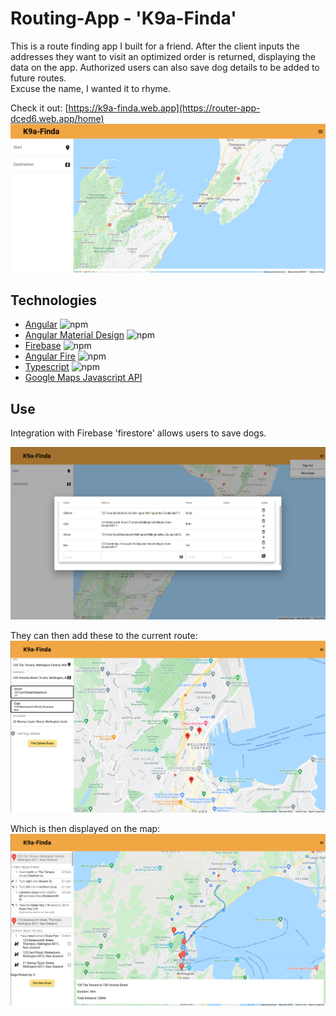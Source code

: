 # Routing-App - 'K9a-Finda'

This is a route finding app I built for a friend. After the client inputs the addresses they want to visit an optimized order is returned, displaying the data on the app. Authorized users can also save dog details to be added to future routes.
<br/>Excuse the name, I wanted it to rhyme.

Check it out: [https://k9a-finda.web.app](https://router-app-dced6.web.app/home)
![home](documentation/home_screenshot.png)

## Technologies

- [Angular](https://angular.io/) ![npm](https://img.shields.io/npm/v/@angular/core)
- [Angular Material Design](https://material.angular.io/) ![npm](https://img.shields.io/npm/v/@angular/material)
- [Firebase](https://firebase.google.com/) ![npm](https://img.shields.io/npm/v/firebase)
- [Angular Fire](https://github.com/angular/angularfire) ![npm](https://img.shields.io/npm/v/rxfire)
- [Typescript](https://www.typescriptlang.org/) ![npm](https://img.shields.io/npm/v/typescript)
- [Google Maps Javascript API](https://developers.google.com/maps/documentation/javascript/overviewangular)

## Use

Integration with Firebase 'firestore' allows users to save dogs.

![dogs](documentation/dogs_screenshot.png)

They can then add these to the current route:
![route example](documentation/route_mixed_screenshot.png)

Which is then displayed on the map:
![route_mapped_example](documentation/route_mixed_mapped_screenshot.png)

